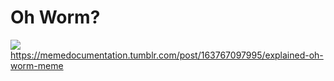 # Oh Worm?

<img src="https://github.com/benj-power/oworms-ui/blob/develop/src/asset/oh-worm.jpg"></img>\
https://memedocumentation.tumblr.com/post/163767097995/explained-oh-worm-meme
